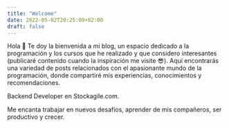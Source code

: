 ```yaml
---
title: "Welcome"
date: 2022-05-02T20:25:09+02:00
draft: false
---
```


Hola 👋
Te doy la bienvenida a mi blog, un espacio dedicado a la programación y los cursos que he realizado y que considero
interesantes (publicaré contenido cuando la inspiración me visite 😎). Aquí encontrarás una variedad de posts 
relacionados con el apasionante mundo de la programación, donde compartiré mis experiencias, 
conocimientos y recomendaciones.

Backend Developer en Stockagile.com.

Me encanta trabajar en nuevos desafíos, aprender de mis compañeros, ser productivo y crecer.